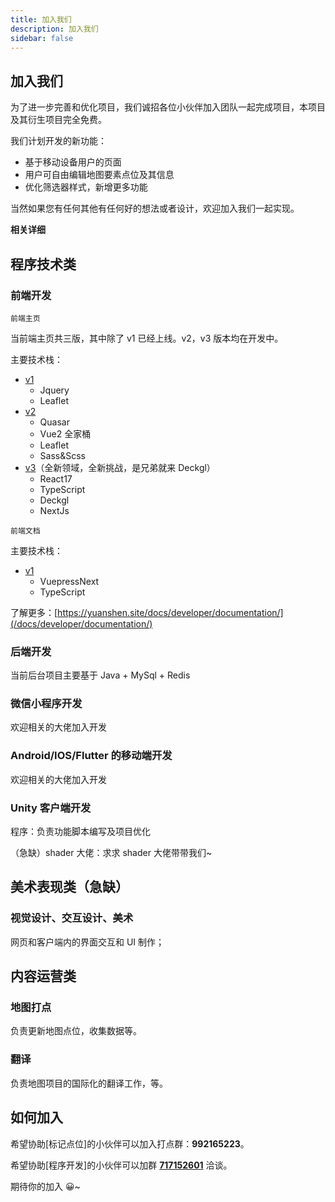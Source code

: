 ```yaml
---
title: 加入我们
description: 加入我们
sidebar: false
---
```


## 加入我们

为了进一步完善和优化项目，我们诚招各位小伙伴加入团队一起完成项目，本项目及其衍生项目完全免费。

我们计划开发的新功能：

- 基于移动设备用户的页面
- 用户可自由编辑地图要素点位及其信息
- 优化筛选器样式，新增更多功能

当然如果您有任何其他有任何好的想法或者设计，欢迎加入我们一起实现。

**相关详细**
<Toc />

## 程序技术类

### 前端开发

`前端主页`

当前端主页共三版，其中除了 v1 已经上线。v2，v3 版本均在开发中。

主要技术栈：

- [v1](https://gitee.com/KYJGYSDT/yuan-shen-map)
  - Jquery
  - Leaflet
- [v2](https://gitee.com/KYJGYSDT/island_map)
  - Quasar
  - Vue2 全家桶
  - Leaflet
  - Sass&Scss
- [v3](https://nextjs-imagination-map-nbmzjq21z-peaceshi.vercel.app/)（全新领域，全新挑战，是兄弟就来 Deckgl）
  - React17
  - TypeScript
  - Deckgl
  - NextJs

`前端文档`

主要技术栈：

- [v1](https://github.com/jiazengp/genshinmap-docs/)
  - VuepressNext
  - TypeScript

了解更多：[https://yuanshen.site/docs/developer/documentation/](/docs/developer/documentation/)

### 后端开发

当前后台项目主要基于 Java + MySql + Redis

### 微信小程序开发

欢迎相关的大佬加入开发

### Android/IOS/Flutter 的移动端开发

欢迎相关的大佬加入开发

### Unity 客户端开发

程序：负责功能脚本编写及项目优化

（急缺）shader 大佬：求求 shader 大佬带带我们~

## 美术表现类（急缺）

### 视觉设计、交互设计、美术

网页和客户端内的界面交互和 UI 制作；

## 内容运营类

### 地图打点

负责更新地图点位，收集数据等。

### 翻译

负责地图项目的国际化的翻译工作，等。

## 如何加入

希望协助[标记点位]的小伙伴可以加入打点群：**992165223**。

希望协助[程序开发]的小伙伴可以加群 [**717152601**](https://qm.qq.com/cgi-bin/qm/qr?k=jkbGpnEQlZ-1J2W0_RpWJXDkqD49Z-8N&jump_from=webapi '点击加入QQ群') 洽谈。

期待你的加入 😀~
